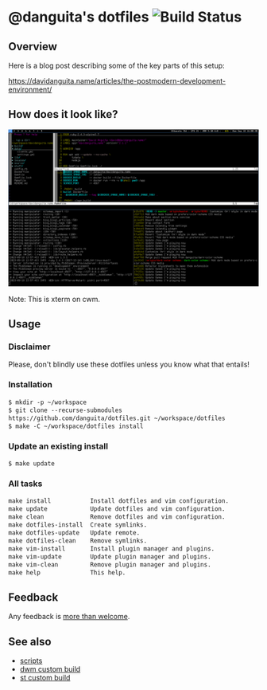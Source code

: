 # @danguita's dotfiles ![Build Status](https://github.com/danguita/dotfiles/actions/workflows/main.yml/badge.svg)

## Overview

Here is a blog post describing some of the key parts of this setup:

https://davidanguita.name/articles/the-postmodern-development-environment/

## How does it look like?

![Terminal overview](screenshots/terminal-overview.png)

Note: This is xterm on cwm.

## Usage

### Disclaimer

Please, don't blindly use these dotfiles unless you know what that
entails!

### Installation

```
$ mkdir -p ~/workspace
$ git clone --recurse-submodules https://github.com/danguita/dotfiles.git ~/workspace/dotfiles
$ make -C ~/workspace/dotfiles install
```

### Update an existing install

```
$ make update
```

### All tasks

```
make install           Install dotfiles and vim configuration.
make update            Update dotfiles and vim configuration.
make clean             Remove dotfiles and vim configuration.
make dotfiles-install  Create symlinks.
make dotfiles-update   Update remote.
make dotfiles-clean    Remove symlinks.
make vim-install       Install plugin manager and plugins.
make vim-update        Update plugin manager and plugins.
make vim-clean         Remove plugin manager and plugins.
make help              This help.
```

## Feedback

Any feedback is [more than welcome](https://github.com/danguita/dotfiles/issues).

## See also

- [scripts](http://github.com/danguita/scripts)
- [dwm custom build](http://github.com/danguita/dwm)
- [st custom build](http://github.com/danguita/st)
